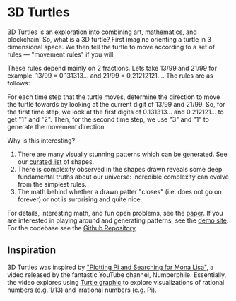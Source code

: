 # 3D Turtles

3D Turtles is an exploration into combining art, mathematics, and blockchain!
So, what is a 3D turtle? First imagine orienting a turtle in 3 dimensional space.
We then tell the turtle to move according to a set of rules — "movement rules" if you will.

These rules depend mainly on 2 fractions. Lets take 13/99 and 21/99 for example.
13/99 = 0.131313... and 21/99 = 0.21212121.... The rules are as follows:

For each time step that the turtle moves, determine the direction to move the turtle towards by looking at the current
digit of 13/99 and 21/99. So, for the first time step, we look at the first digits of 0.131313... and 0.212121... to get "1" and "2".
Then, for the second time step, we use "3" and "1" to generate the movement direction.

Why is this interesting?

1. There are many visually stunning patterns which can be generated. See our [curated list](https://github.com/Lev-Stambler/3D-Turtles/tree/master/curated-list) of shapes.
2. There is complexity observed in the shapes drawn reveals some deep fundamental truths about our universe: incredible complexity can evolve from the simplest rules.
3. The math behind whether a drawn patter "closes" (i.e. does not go on forever) or not is surprising and quite nice.

For details, interesting math, and fun open problems, see the [paper](https://github.com/Lev-Stambler/3D-Turtles/raw/master/paper/Paper.pdf).
If you are interested in playing around and generating patterns, see the [demo site](https://3d-turtle.netlify.app/#).
For the codebase see the [Github Repository](https://github.com/Lev-Stambler/3D-Turtles).

## Inspiration
3D Turtles was inspired by ["Plotting Pi and Searching for Mona Lisa"](https://www.youtube.com/watch?v=tkC1HHuuk7c), a video released by the fantastic YouTube channel, Numberphile. Essentially, the video explores using [Turtle graphic](https://en.wikipedia.org/wiki/Turtle_graphics) to explore visualizations of rational numbers (e.g. 1/13) and irrational numbers (e.g. Pi).
